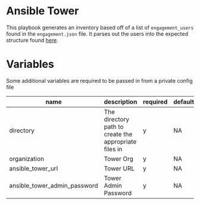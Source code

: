 # Ansible Tower

This playbook generates an inventory based off of a list of `engagement_users` found in the `engagement.json` file. It parses out the users into the expected structure found [here](https://github.com/redhat-cop/infra-ansible).

# Variables

Some additional variables are required to be passed in from a private config file

| name      | description                                           | required | default |
|-----------|-------------------------------------------------------|----------|---------|
| directory | The directory path to create the appropriate files in | y        | NA      |
| organization | Tower Org | y | NA |
| ansible_tower_url | Tower URL | y | NA |
| ansible_tower_admin_password | Tower Admin Password | y | NA |
